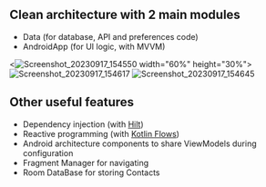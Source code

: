 

## Clean architecture with 2 main modules
- Data (for database, API and preferences code)
- AndroidApp (for UI logic, with MVVM)

<![Screenshot_20230917_154550](https://github.com/otarbakh/Andersen_Task__2/assets/87203322/9f087995-c17b-4e8b-811f-4c3f100e0749)  width="60%" height="30%">
![Screenshot_20230917_154617](https://github.com/otarbakh/Andersen_Task__2/assets/87203322/71e51a19-eeb9-4896-ba61-f9803683a98d)
![Screenshot_20230917_154645](https://github.com/otarbakh/Andersen_Task__2/assets/87203322/991b7b34-23c7-4577-a3f3-33f213b02ac7)

    
## Other useful features


- Dependency injection (with [Hilt](http://google.github.io/hilt/))
- Reactive programming (with [Kotlin Flows](https://kotlinlang.org/docs/reference/coroutines/flow.html))
- Android architecture components to share ViewModels during configuration
- Fragment Manager for navigating
- Room DataBase for storing Contacts

